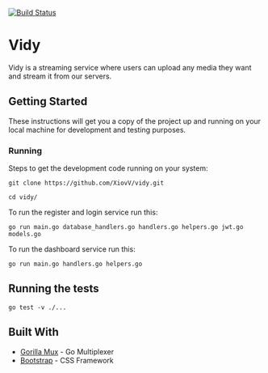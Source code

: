 [![Build Status](https://travis-ci.org/XiovV/vidy.svg?branch=master)](https://travis-ci.org/XiovV/vidy)

# Vidy

Vidy is a streaming service where users can upload any media they want and stream it from our servers.

## Getting Started

These instructions will get you a copy of the project up and running on your local machine for development and testing purposes.

### Running

Steps to get the development code running on your system:

```
git clone https://github.com/XiovV/vidy.git
```
```
cd vidy/
```

To run the register and login service run this:
```
go run main.go database_handlers.go handlers.go helpers.go jwt.go models.go
```
To run the dashboard service run this:
```
go run main.go handlers.go helpers.go
```

## Running the tests

```
go test -v ./...
```


## Built With

* [Gorilla Mux](https://github.com/gorilla/mux) - Go Multiplexer
* [Bootstrap](https://getbootstrap.com/) - CSS Framework
